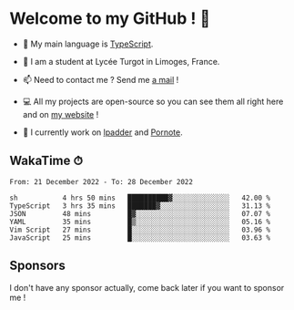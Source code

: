 # Welcome to my GitHub ! 🌃

- 🔭 My main language is [TypeScript](https://www.typescriptlang.org/).

- 🌱 I am a student at Lycée Turgot in Limoges, France.

- 📫 Need to contact me ? Send me <a href="mailto:mikkel@milescode.dev">a mail</a> !

- 💻 All my projects are open-source so you can see them all right here and on <a href="https://www.vexcited.ml">my website</a> !

- 👀 I currently work on [lpadder](https://github.com/Vexcited/lpadder) and [Pornote](https://github.com/Vexcited/Pornote).

## WakaTime ⏱

<!--START_SECTION:waka-->

```text
From: 21 December 2022 - To: 28 December 2022

sh           4 hrs 50 mins   ██████████▓░░░░░░░░░░░░░░   42.00 %
TypeScript   3 hrs 35 mins   ███████▓░░░░░░░░░░░░░░░░░   31.13 %
JSON         48 mins         █▓░░░░░░░░░░░░░░░░░░░░░░░   07.07 %
YAML         35 mins         █▒░░░░░░░░░░░░░░░░░░░░░░░   05.16 %
Vim Script   27 mins         █░░░░░░░░░░░░░░░░░░░░░░░░   03.96 %
JavaScript   25 mins         █░░░░░░░░░░░░░░░░░░░░░░░░   03.63 %
```

<!--END_SECTION:waka-->

## Sponsors

I don't have any sponsor actually, come back later if you want to sponsor me !
